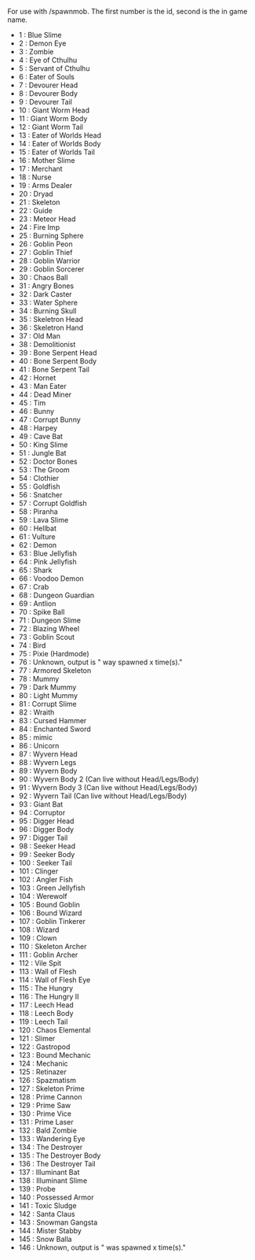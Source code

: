 For use with /spawnmob. The first number is the id, second is the in game name.

* 1 : Blue Slime
* 2 : Demon Eye
* 3 : Zombie
* 4 : Eye of Cthulhu
* 5 : Servant of Cthulhu
* 6 : Eater of Souls
* 7 : Devourer Head
* 8 : Devourer Body
* 9 : Devourer Tail
* 10 : Giant Worm Head
* 11 : Giant Worm Body
* 12 : Giant Worm Tail
* 13 : Eater of Worlds Head
* 14 : Eater of Worlds Body
* 15 : Eater of Worlds Tail
* 16 : Mother Slime
* 17 : Merchant
* 18 : Nurse
* 19 : Arms Dealer
* 20 : Dryad
* 21 : Skeleton
* 22 : Guide
* 23 : Meteor Head
* 24 : Fire Imp
* 25 : Burning Sphere
* 26 : Goblin Peon
* 27 : Goblin Thief
* 28 : Goblin Warrior
* 29 : Goblin Sorcerer
* 30 : Chaos Ball
* 31 : Angry Bones
* 32 : Dark Caster
* 33 : Water Sphere
* 34 : Burning Skull
* 35 : Skeletron Head
* 36 : Skeletron Hand
* 37 : Old Man
* 38 : Demolitionist
* 39 : Bone Serpent Head
* 40 : Bone Serpent Body
* 41 : Bone Serpent Tail
* 42 : Hornet
* 43 : Man Eater
* 44 : Dead Miner
* 45 : Tim
* 46 : Bunny
* 47 : Corrupt Bunny
* 48 : Harpey
* 49 : Cave Bat
* 50 : King Slime
* 51 : Jungle Bat
* 52 : Doctor Bones
* 53 : The Groom
* 54 : Clothier
* 55 : Goldfish
* 56 : Snatcher
* 57 : Corrupt Goldfish
* 58 : Piranha
* 59 : Lava Slime
* 60 : Hellbat
* 61 : Vulture
* 62 : Demon
* 63 : Blue Jellyfish
* 64 : Pink Jellyfish
* 65 : Shark
* 66 : Voodoo Demon
* 67 : Crab
* 68 : Dungeon Guardian
* 69 : Antlion
* 70 : Spike Ball
* 71 : Dungeon Slime
* 72 : Blazing Wheel
* 73 : Goblin Scout
* 74 : Bird
* 75 : Pixie (Hardmode)
* 76 : Unknown, output is " way spawned x time(s)."
* 77 : Armored Skeleton
* 78 : Mummy
* 79 : Dark Mummy
* 80 : Light Mummy
* 81 : Corrupt Slime
* 82 : Wraith
* 83 : Cursed Hammer
* 84 : Enchanted Sword
* 85 : mimic
* 86 : Unicorn
* 87 : Wyvern Head
* 88 : Wyvern Legs
* 89 : Wyvern Body
* 90 : Wyvern Body 2 (Can live without Head/Legs/Body)
* 91 : Wyvern Body 3 (Can live without Head/Legs/Body)
* 92 : Wyvern Tail (Can live without Head/Legs/Body)
* 93 : Giant Bat
* 94 : Corruptor
* 95 : Digger Head
* 96 : Digger Body
* 97 : Digger Tail
* 98 : Seeker Head
* 99 : Seeker Body
* 100 : Seeker Tail
* 101 : Clinger
* 102 : Angler Fish
* 103 : Green Jellyfish
* 104 : Werewolf
* 105 : Bound Goblin
* 106 : Bound Wizard
* 107 : Goblin Tinkerer
* 108 : Wizard
* 109 : Clown
* 110 : Skeleton Archer
* 111 : Goblin Archer
* 112 : Vile Spit
* 113 : Wall of Flesh
* 114 : Wall of Flesh Eye
* 115 : The Hungry
* 116 : The Hungry II
* 117 : Leech Head
* 118 : Leech Body
* 119 : Leech Tail
* 120 : Chaos Elemental
* 121 : Slimer
* 122 : Gastropod
* 123 : Bound Mechanic
* 124 : Mechanic
* 125 : Retinazer
* 126 : Spazmatism
* 127 : Skeleton Prime
* 128 : Prime Cannon
* 129 : Prime Saw
* 130 : Prime Vice
* 131 : Prime Laser
* 132 : Bald Zombie
* 133 : Wandering Eye
* 134 : The Destroyer
* 135 : The Destroyer Body
* 136 : The Destroyer Tail
* 137 : Illuminant Bat
* 138 : Illuminant Slime
* 139 : Probe
* 140 : Possessed Armor
* 141 : Toxic Sludge
* 142 : Santa Claus
* 143 : Snowman Gangsta
* 144 : Mister Stabby
* 145 : Snow Balla
* 146 : Unknown, output is " was spawned x time(s)."

